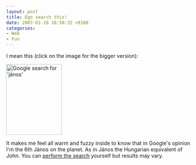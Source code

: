 ```yaml
---
layout: post
title: Ego search this!
date: 2007-01-16 16:50:32 +0100
categories:
- Web
- Fun
---
```

I mean this (click on the image for the bigger version):

<a href="https://content.rusiczki.net/blogpics/google_search_for_janos.php"><img src="https://content.rusiczki.net/blogpics/google_search_for_janos-thumb.png" width="150" height="191" border="0" alt="Google search for 'j&aacute;nos'" class="image" /></a>

It makes me feel all warm and fuzzy inside to know that in Google's opinion I'm the 6th J&aacute;nos on the planet. As in J&aacute;nos the Hungarian equivalent of John. You can <a href="http://www.google.com/search?q=janos">perform the search</a> yourself but results may vary.

